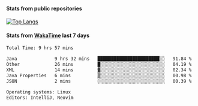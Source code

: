 #### Stats from public repositories

[![Top Langs](https://github-readme-stats.vercel.app/api/top-langs/?username=hyoghurt&layout=compact&exclude_repo=multiserver,docker_compose&langs_count=6)](https://github.com/anuraghazra/github-readme-stats)

#### Stats from [WakaTime](https://wakatime.com/@hyoghurt) last 7 days
<!--START_SECTION:waka-->

```txt
Total Time: 9 hrs 57 mins

Java              9 hrs 32 mins   ███████████████████████░░   91.84 %
Other             26 mins         █░░░░░░░░░░░░░░░░░░░░░░░░   04.19 %
XML               14 mins         ▓░░░░░░░░░░░░░░░░░░░░░░░░   02.34 %
Java Properties   6 mins          ▒░░░░░░░░░░░░░░░░░░░░░░░░   00.98 %
JSON              2 mins          ░░░░░░░░░░░░░░░░░░░░░░░░░   00.39 %

Operating systems: Linux
Editors: IntelliJ, Neovim
```

<!--END_SECTION:waka-->
